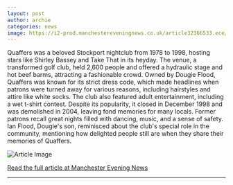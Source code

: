 ```yaml
---
layout: post
author: archie
categories: news
image: https://i2-prod.manchestereveningnews.co.uk/article32366533.ece/ALTERNATES/s1200/1_JS317162112.jpg
---
```

Quaffers was a beloved Stockport nightclub from 1978 to 1998, hosting stars like Shirley Bassey and Take That in its heyday. The venue, a transformed golf club, held 2,600 people and offered a hydraulic stage and hot beef barms, attracting a fashionable crowd. Owned by Dougie Flood, Quaffers was known for its strict dress code, which made headlines when patrons were turned away for various reasons, including hairstyles and attire like white socks. The club also featured adult entertainment, including a wet t-shirt contest. Despite its popularity, it closed in December 1998 and was demolished in 2004, leaving fond memories for many locals. Former patrons recall great nights filled with dancing, music, and a sense of safety. Ian Flood, Dougie's son, reminisced about the club's special role in the community, mentioning how delighted people still are when they share their memories of Quaffers.

![Article Image](https://i2-prod.manchestereveningnews.co.uk/article32366533.ece/ALTERNATES/s1200/1_JS317162112.jpg)

[Read the full article at Manchester Evening News](https://www.manchestereveningnews.co.uk/news/greater-manchester-news/door-staffs-harsh-rules-helped-32365657)

---

